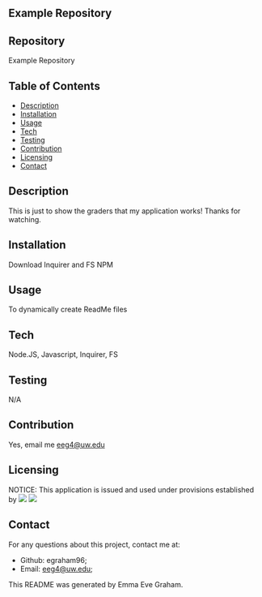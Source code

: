 
## Example Repository

## Repository ##
Example Repository


## Table of Contents ##
* [Description](#Description-)
* [Installation](#Installation-)
* [Usage](#Usage-)
* [Tech](#Tech-)
* [Testing](#Testing-)
* [Contribution](#Contribution-)
* [Licensing](#Licensing-)
* [Contact](#Contact-)


## Description ##
This is just to show the graders that my application works! Thanks for watching.

## Installation ##
Download Inquirer and FS NPM

## Usage ##
To dynamically create ReadMe files

## Tech ##
Node.JS, Javascript, Inquirer, FS

## Testing ##
N/A

## Contribution ##
Yes, email me eeg4@uw.edu

## Licensing ##
NOTICE: This application is issued and used under provisions established by ![](https://img.shields.io/badge/License:%20GPL-pink)
  ![]([GPL](https://www.gnu.org/licenses/gpl-3.0.en.html))
  

## Contact ##
For any questions about this project, contact me at:
- Github: egraham96;
- Email: eeg4@uw.edu;

This README was generated by Emma Eve Graham.